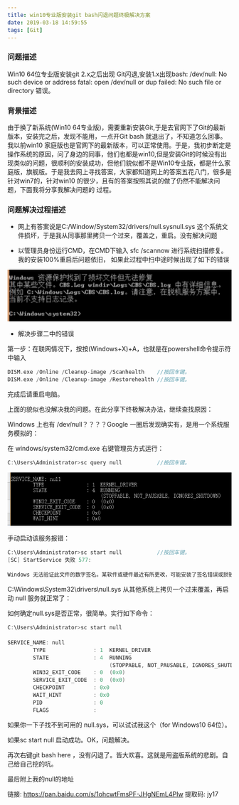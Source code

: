 ```yaml
---
title: win10专业版安装git bash闪退问题终极解决方案
date: 2019-03-18 14:59:55
tags: [Git]
---
```


### 问题描述

Win10 64位专业版安装git 2.x之后出现 Git闪退,安装1.x出现bash: /dev/null: No such device or address fatal: open /dev/null or dup failed: No such file or directory 错误。

<!-- more -->

### 背景描述

由于换了新系统(Win10 64专业版)，需要重新安装Git,于是去官网下了Git的最新版本，安装完之后，发现不能用，一点开Git bash 就退出了，不知道怎么回事。我以前win10 家庭版也是官网下的最新版本，可以正常使用。于是，我初步断定是操作系统的原因，问了身边的同事，他们也都是win10,但是安装Git的时候没有出现类似的问题，很顺利的安装成功，但他们貌似都不是Win10专业版，都是什么家庭版，旗舰版。于是我去网上寻找答案，大家都知道网上的答案五花八门，很多是针对win7的，针对win10 的很少，且有的答案按照其说的做了仍然不能解决问题，下面我将分享我解决问题的 过程。

### 问题解决过程描述

* 网上有答案说是C:/Window/System32/drivers/null.sysnull.sys 这个系统文件损坏，于是我从同事那里拷贝一个过来，覆盖之，重启。没有解决问题

* 以管理员身份运行CMD，在CMD下输入 sfc /scannow 进行系统扫描修复。我的安装100%重启后问题依旧， 如果此过程中扫中途时候出现了如下的错误 

![图片上传失败...](https://raw.githubusercontent.com/HappyDoublekang/image/master/cmd.png)

* 解决步骤二中的错误 

第一步：在联网情况下，按按(Windows+X)+A，也就是在powershell命令提示符中输入

```c
DISM.exe /Online /Cleanup-image /Scanhealth    //按回车键。
DISM.exe /Online /Cleanup-image /Restorehealth //按回车键。
```

完成后请重启电脑。 

上面的貌似也没解决我的问题。在此分享下终极解决办法，继续查找原因：

Windows 上也有 /dev/null？？？？Google 一圈后发现确实有，是用一个系统服务模拟的：

在 windows/system32/cmd.exe 右键管理员方式运行：

```c
C:\Users\Administrator>sc query null           //按回车键。
```

![图片上传失败...](https://github.com/HappyDoublekang/image/blob/master/cmd1.png?raw=true)

手动启动该服务报错：

```c
C:\Users\Administrator>sc start null           //按回车键。
[SC] StartService 失败 577:

Windows 无法验证此文件的数字签名。某软件或硬件最近有所更改，可能安装了签名错误或损毁的文件，或者安装的文件可能是来路不明的恶意软件。
```

C:\Windows\System32\drivers\null.sys 从其他系统上拷贝一个过来覆盖，再启动 null 服务就正常了：

如何确定null.sys是否正常，很简单。实行如下命令：

```c
C:\Users\Administrator>sc start null

SERVICE_NAME: null
        TYPE               : 1  KERNEL_DRIVER
        STATE              : 4  RUNNING
                                (STOPPABLE, NOT_PAUSABLE, IGNORES_SHUTDOWN)
        WIN32_EXIT_CODE    : 0  (0x0)
        SERVICE_EXIT_CODE  : 0  (0x0)
        CHECKPOINT         : 0x0
        WAIT_HINT          : 0x0
        PID                : 0
        FLAGS              :
```

如果你一下子找不到可用的 null.sys，可以试试我这个（for Windows10 64位）。

如果sc start null 启动成功。OK，问题解决。

再次右键git bash here ，没有闪退了。皆大欢喜。这就是用盗版系统的悲剧。自己给自己挖的坑。

最后附上我的null的地址

链接: https://pan.baidu.com/s/1ohcwtFmsPF-JHgNEmL4PIw 提取码: jy17




